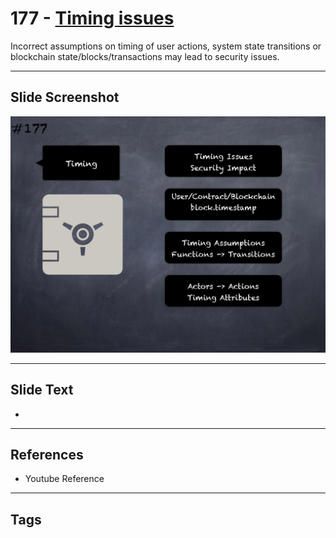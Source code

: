 # 177 - [Timing issues](Timing%20issues.md)
Incorrect assumptions on timing of user actions, system state transitions or blockchain state/blocks/transactions may lead to security issues.
___
## Slide Screenshot
![0177.png](../../images/5.Pitfalls%20and%20Best%20Practices%20201/177.png)
___
## Slide Text
- 
___
## References
- Youtube Reference
___
## Tags